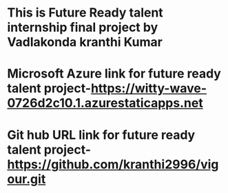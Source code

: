 # This is Future Ready talent internship final project by Vadlakonda kranthi Kumar

# Microsoft Azure link for future ready talent project-https://witty-wave-0726d2c10.1.azurestaticapps.net
# Git hub URL link for future ready talent project-https://github.com/kranthi2996/vigour.git
